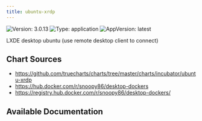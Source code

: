 ```yaml
---
title: ubuntu-xrdp
---
```


![Version: 3.0.13](https://img.shields.io/badge/Version-3.0.13-informational?style=flat-square) ![Type: application](https://img.shields.io/badge/Type-application-informational?style=flat-square) ![AppVersion: latest](https://img.shields.io/badge/AppVersion-latest-informational?style=flat-square)

LXDE desktop ubuntu (use remote desktop client to connect)

## Chart Sources

- https://github.com/truecharts/charts/tree/master/charts/incubator/ubuntu-xrdp
- https://hub.docker.com/r/snoopy86/desktop-dockers
- https://registry.hub.docker.com/r/snoopy86/desktop-dockers/

## Available Documentation

